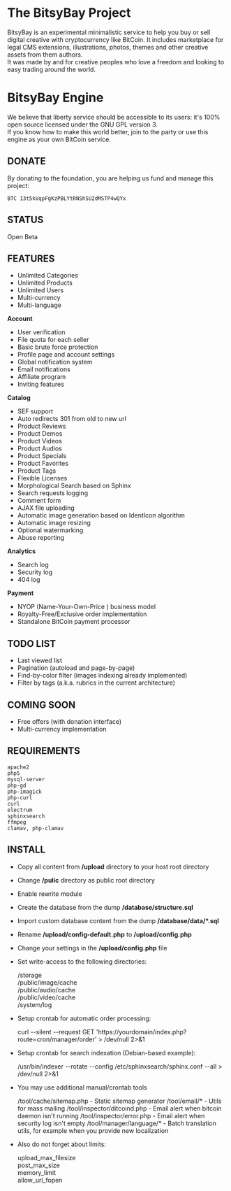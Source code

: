 The BitsyBay Project
====================

BitsyBay is an experimental minimalistic service to help you buy or sell digital creative with cryptocurrency like BitCoin. It includes marketplace for legal CMS extensions, illustrations, photos, themes and other creative assets from them authors.  
It was made by and for creative peoples who love a freedom and looking to easy trading around the world.  

BitsyBay Engine
===============

We believe that liberty service should be accessible to its users: it's 100% open source licensed under the GNU GPL version 3.  
If you know how to make this world better, join to the party or use this engine as your own BitCoin service.  

DONATE
------

By donating to the foundation, you are helping us fund and manage this project: 

    BTC 13t5kVqpFgKzPBLYtRNShSU2dMSTP4wQYx

STATUS
------

Open Beta


FEATURES
--------

* Unlimited Categories
* Unlimited Products
* Unlimited Users
* Multi-currency
* Multi-language

**Account**

* User verification
* File quota for each seller
* Basic brute force protection
* Profile page and account settings
* Global notification system
* Email notifications
* Affiliate program
* Inviting features

**Catalog**

* SEF support
* Auto redirects 301 from old to new url
* Product Reviews
* Product Demos
* Product Videos
* Product Audios
* Product Specials
* Product Favorites
* Product Tags
* Flexible Licenses
* Morphological Search based on Sphinx
* Search requests logging
* Comment form
* AJAX file uploading
* Automatic image generation based on IdentIcon algorithm
* Automatic image resizing
* Optional watermarking
* Abuse reporting

**Analytics**

* Search log
* Security log
* 404 log

**Payment**

* NYOP (Name-Your-Own-Price ) business model
* Royalty-Free/Exclusive order implementation
* Standalone BitCoin payment processor

TODO LIST
---------

* Last viewed list
* Pagination (autoload and page-by-page)
* Find-by-color filter (images indexing already implemented)
* Filter by tags (a.k.a. rubrics in the current architecture)

COMING SOON
-----------

* Free offers (with donation interface)
* Multi-currency implementation

REQUIREMENTS
------------


    apache2 
    php5 
    mysql-server  
    php-gd 
    php-imagick 
    php-curl
    curl
    electrum
    sphinxsearch
    ffmpeg
    clamav, php-clamav

INSTALL
-------

* Copy all content from **/upload** directory to your host root directory
* Change **/pulic** directory as public root directory
* Enable rewrite module
* Create the database from the dump **/database/structure.sql**
* Import custom database content from the dump **/database/data/*.sql**
* Rename **/upload/config-default.php** to **/upload/config.php**
* Change your settings in the **/upload/config.php** file
* Set write-access to the following directories:


    /storage  
    /public/image/cache  
    /public/audio/cache  
    /public/video/cache  
    /system/log  

* Setup crontab for automatic order processing:


    curl --silent --request GET 'https://yourdomain/index.php?route=cron/manager/order' > /dev/null 2>&1
    
* Setup crontab for search indexation (Debian-based example):


    /usr/bin/indexer --rotate --config /etc/sphinxsearch/sphinx.conf --all > /dev/null 2>&1
   
   
* You may use additional manual/crontab tools


    /tool/cache/sitemap.php      - Static sitemap generator
    /tool/email/*                - Utils for mass mailing
    /tool/inspector/ditcoind.php - Email alert when bitcoin daemon isn't running
    /tool/inspector/error.php    - Email alert when security log isn't empty
    /tool/manager/language/*     - Batch translation utils, for example when you provide new localization

* Also do not forget about limits:


    upload_max_filesize  
    post_max_size  
    memory_limit  
    allow_url_fopen  

